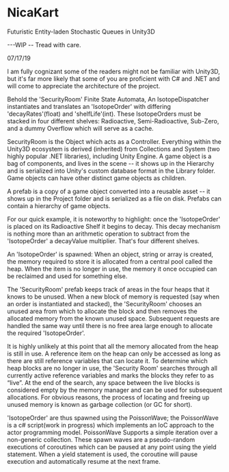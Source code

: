 # NicaKart
 Futuristic Entity-laden Stochastic Queues in Unity3D

---WIP -- Tread with care.

07/17/19

I am fully cognizant some of the readers might not be familiar with Unity3D, but it's far more likely that some of you are proficient with C# and .NET and will come to appreciate the architecture of the project.

Behold the 'SecurityRoom' Finite State Automata, An IsotopeDispatcher instantiates and translates an 'IsotopeOrder' with differing 'decayRates'(float) and 'shelfLife'(int). These IsotopeOrders must be stacked in four different shelves: Radioactive, Semi-Radioactive, Sub-Zero, and a dummy Overflow which will serve as a cache.  

SecurityRoom is the Object which acts as a Controller. Everything within the Unity3D ecosystem is derived (inherited) from Collections and System (two highly popular .NET libraries), including Unity Engine. A game object is a bag of components, and lives in the scene -- it shows up in the Hierarchy and is serialized into Unity's custom database format in the Library folder. Game objects can have other distinct game objects as children.

A prefab is a copy of a game object converted into a reusable asset -- it shows up in the Project folder and is serialized as a file on disk. Prefabs can contain a hierarchy of game objects.

For our quick example, it is noteworthy to highlight: once the 'IsotopeOrder' is placed on its Radioactive Shelf it begins to decay. This decay mechanism is nothing more than an arithmetic operation to subtract from the 'IsotopeOrder' a decayValue multiplier. That's four different shelves.

An 'IsotopeOrder' is spawned: When an object, string or array is created, the memory required to store it is allocated from a central pool called the heap. When the item is no longer in use, the memory it once occupied can be reclaimed and used for something else. 

The 'SecurityRoom' prefab keeps track of areas in the four heaps that it knows to be unused. When a new block of memory is requested (say when an order is instantiated and stacked), the 'SecurityRoom' chooses an unused area from which to allocate the block and then removes the allocated memory from the known unused space. Subsequent requests are handled the same way until there is no free area large enough to allocate the required 'IsotopeOrder'. 

It is highly unlikely at this point that all the memory allocated from the heap is still in use. A reference item on the heap can only be accessed as long as there are still reference variables that can locate it. To determine which heap blocks are no longer in use, the 'Security Room' searches through all currently active reference variables and marks the blocks they refer to as “live”. At the end of the search, any space between the live blocks is considered empty by the memory manager and can be used for subsequent allocations. For obvious reasons, the process of locating and freeing up unused memory is known as garbage collection (or GC for short).

'IsotopeOrder' are thus spawned using the PoissonWave; the PoissonWave is a c# script(work in progress) which implements an IoC approach to the actor programming model. PoissonWave Supports a simple iteration over a non-generic collection. These spawn waves are a pseudo-random executions of coroutines which can be paused at any point using the yield statement. When a yield statement is used, the coroutine will pause execution and automatically resume at the next frame. 




